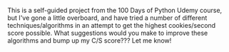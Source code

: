 This is a self-guided project from the 100 Days of Python Udemy course, but I've gone a little overboard, and have tried a number of different techniques/algorithms in an attempt to get the highest cookies/second score possible.
What suggestions would you make to improve these algorithms and bump up my C/S score??? Let me know!
